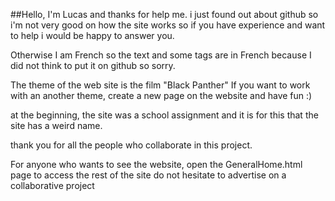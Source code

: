 ##Hello,
I'm Lucas and thanks for help me.
i just found out about github so i'm not very good on how the site works so if you have experience and want to help i would be happy to answer you.

Otherwise I am French so the text and some tags are in French because I did not think to put it on github so sorry.

The theme of the web site is the film "Black Panther"
If you want to work with an another theme, create a new page on the website and have fun :) 

at the beginning, the site was a school assignment and it is for this that the site has a weird name.

thank you for all the people who collaborate in this project.

For anyone who wants to see the website, open the GeneralHome.html page to access the rest of the site
do not hesitate to advertise on a collaborative project
